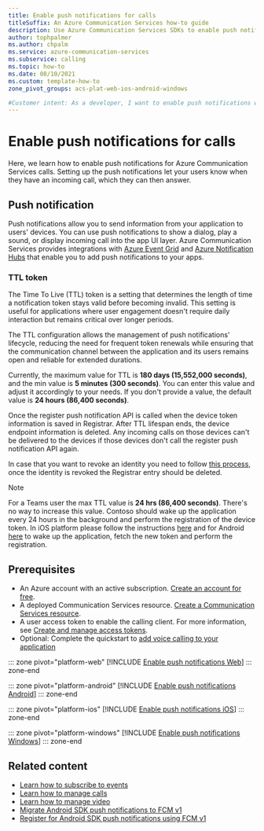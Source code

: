 ```yaml
---
title: Enable push notifications for calls
titleSuffix: An Azure Communication Services how-to guide
description: Use Azure Communication Services SDKs to enable push notifications for calls.
author: tophpalmer
ms.author: chpalm
ms.service: azure-communication-services
ms.subservice: calling
ms.topic: how-to 
ms.date: 08/10/2021
ms.custom: template-how-to
zone_pivot_groups: acs-plat-web-ios-android-windows

#Customer intent: As a developer, I want to enable push notifications with the Azure Communication Services SDKs so that I can create a calling application that provides push notifications to its users.
---
```


# Enable push notifications for calls

Here, we learn how to enable push notifications for Azure Communication Services calls. Setting up the push notifications let your users know when they have an incoming call, which they can then answer.

## Push notification

Push notifications allow you to send information from your application to users' devices. You can use push notifications to show a dialog, play a sound, or display incoming call into the app UI layer. Azure Communication Services provides integrations with [Azure Event Grid](../../../event-grid/overview.md) and [Azure Notification Hubs](../../../notification-hubs/notification-hubs-push-notification-overview.md) that enable you to add push notifications to your apps.

### TTL token

The Time To Live (TTL) token is a setting that determines the length of time a notification token stays valid before becoming invalid. This setting is useful for applications where user engagement doesn't require daily interaction but remains critical over longer periods.

The TTL configuration allows the management of push notifications' lifecycle, reducing the need for frequent token renewals while ensuring that the communication channel between the application and its users remains open and reliable for extended durations.

Currently, the maximum value for TTL is **180 days (15,552,000 seconds)**, and the min value is **5 minutes (300 seconds)**. You can enter this value and adjust it accordingly to your needs. If you don't provide a value, the default value is **24 hours (86,400 seconds)**.

Once the register push notification API is called when the device token information is saved in Registrar. After TTL lifespan ends, the device endpoint information is deleted. Any incoming calls on those devices can't be delivered to the devices if those devices don't call the register push notification API again.

In case that you want to revoke an identity you need to follow [this process](../../concepts/identity-model.md#revoke-or-update-access-token), once the identity is revoked the Registrar entry should be deleted.

>[!Note]
>For a Teams user the max TTL value is **24 hrs (86,400 seconds)**. There's no way to increase this value. Contoso should wake up the application every 24 hours in the background and perform the registration of the device token. In iOS platform please follow the instructions [here](https://developer.apple.com/documentation/uikit/app_and_environment/scenes/preparing_your_ui_to_run_in_the_background/using_background_tasks_to_update_your_app) and for Android [here](https://developer.android.com/develop/background-work/background-tasks) to wake up the application, fetch the new token and perform the registration.

## Prerequisites

- An Azure account with an active subscription. [Create an account for free](https://azure.microsoft.com/free/?WT.mc_id=A261C142F).
- A deployed Communication Services resource. [Create a Communication Services resource](../../quickstarts/create-communication-resource.md).
- A user access token to enable the calling client. For more information, see [Create and manage access tokens](../../quickstarts/identity/access-tokens.md).
- Optional: Complete the quickstart to [add voice calling to your application](../../quickstarts/voice-video-calling/getting-started-with-calling.md)

::: zone pivot="platform-web"
[!INCLUDE [Enable push notifications Web](./includes/push-notifications/push-notifications-web.md)]
::: zone-end

::: zone pivot="platform-android"
[!INCLUDE [Enable push notifications Android](./includes/push-notifications/push-notifications-android.md)]
::: zone-end

::: zone pivot="platform-ios"
[!INCLUDE [Enable push notifications iOS](./includes/push-notifications/push-notifications-ios.md)]
::: zone-end

::: zone pivot="platform-windows"
[!INCLUDE [Enable push notifications Windows](./includes/push-notifications/push-notifications-windows.md)]
::: zone-end

## Related content

- [Learn how to subscribe to events](./events.md)
- [Learn how to manage calls](./manage-calls.md)
- [Learn how to manage video](./manage-video.md)
- [Migrate Android SDK push notifications to FCM v1](../../tutorials/call-chat-migrate-android-push-fcm-v1.md)
- [Register for Android SDK push notifications using FCM v1](../../tutorials/call-chat-register-android-push-fcm-v1.md)
